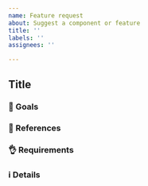 ```yaml
---
name: Feature request
about: Suggest a component or feature
title: ''
labels: ''
assignees: ''

---
```


## Title <component name>

<!-- Fill in the parts that are relevant, delete those that aren't. Not all sections are going to apply to every component. -->

### 🎯 Goals

<!-- What are we building and why? -->

### 📖 References

<!-- Relevant links, everything that can help further -->

### 👌 Requirements

<!-- What behavior the component MUST have -->

### ℹ️ Details

<!-- Any information about the later implementation. -->
